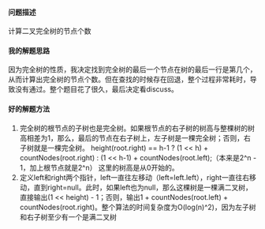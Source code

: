 #### 问题描述
计算二叉完全树的节点个数

#### 我的解题思路
因为完全树的性质，我决定找到完全树的最后一个节点在树的最后一行是第几个，从而计算出完全树的节点个数。但在查找的时候存在回退，整个过程非常耗时，导致没有通过。整个题目花了很久，最后决定看discuss。

#### 好的解题方法
1. 完全树的根节点的子树也是完全树。如果根节点的右子树的树高与整棵树的树高相差为1，那么，最后的节点在右子树上，左子树是一棵完全树；否则，右子树就是一棵完全树。
height(root.right) == h-1 ? (1 << h) + countNodes(root.right) : (1 << h-1) + countNodes(root.left);（本来是2^n - 1，加上根节点就是2^n）
这里的树高是从0开始的。
1. 定义left和right两个指针，left一直往左移动（left=left.left），right一直往右移动，直到right=null。此时，如果left也为null，那么这棵树是一棵满二叉树，直接输出(1 << height) - 1；否则，输出1 + countNodes(root.left) + countNodes(root.right)。整个算法的时间复杂度为O(log(n)^2)，因为左子树和右子树至少有一个是满二叉树
